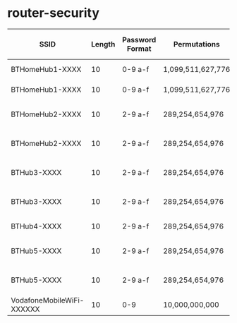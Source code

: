 # router-security

|SSID|Length|Password Format|Permutations|Time|Model|Chipset|Admin IP|Admin Password Length|Admin Password|WPS|
|----|------|---------------|------------|----|-----|-------|--------|---------------------|--------------|---|
|BTHomeHub1-XXXX|10|0-9 a-f|1,099,511,627,776|2.5 mths|Hub 1|?|?|?|?|?|
|BTHomeHub1-XXXX|10|0-9 a-f|1,099,511,627,776|2.5 mths|Hub 1.5|?|?|?|?|?|
|BTHomeHub2-XXXX|10|2-9 a-f|289,254,654,976|3 wks|Hub 2 Type A|?|?|?|?|?|
|BTHomeHub2-XXXX|10|2-9 a-f|289,254,654,976|3 wks|Hub 2 Type B|?|?|?|?|?|
|BTHub3-XXXX|10|2-9 a-f|289,254,654,976|3 wks|Hub 3 Type A|Lantiq XWAY ARX168|?|?|?|1.0|
|BTHub3-XXXX|10|2-9 a-f|289,254,654,976|3 wks|Hub 3 Type B|Broadcom BCM6361|?|?|?|1.0|
|BTHub4-XXXX|10|2-9 a-f|289,254,654,976|3 wks|Hub 4|LantiqML|?|?|?|1.0|
|BTHub5-XXXX|10|2-9 a-f|289,254,654,976|3 wks|Hub 5 Type A|Lantiq|192.168.1.254|8|0-9 A-Z|1.0?|
|BTHub5-XXXX|10|2-9 a-f|289,254,654,976|3 wks|Hub 5 Type B|Broadcom|192.168.1.254|8|0-9 A-Z|2.0?|
|VodafoneMobileWiFi-XXXXXX|10|0-9|10,000,000,000|17 hrs|R216||192.168.0.1 or vodafone.wifi|||
